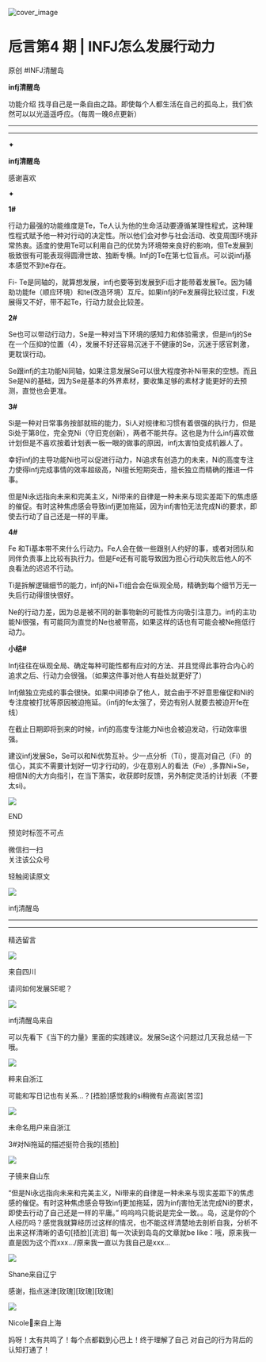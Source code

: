 ![cover_image](https://mmbiz.qlogo.cn/mmbiz_jpg/DZCdtia4bJxpP5gUGaSxraOeibvsrt5ILd1mLicibtXNdQKzQWZAdltYs8SIwg0sdvYG9PXNsRSib9MOsfldTYvVepQ/0?wx_fmt=jpeg)

#  卮言第4 期 | INFJ怎么发展行动力

原创  #INFJ清醒岛  

**infj清醒岛**



功能介绍  找寻自己是一条自由之路。即使每个人都生活在自己的孤岛上，我们依然可以以光遥遥呼应。（每周一晚8点更新）

__ __

__ _ _

✦

  

**infj清醒岛**

感谢喜欢

✦

**1#**

行动力最强的功能维度是Te，Te人认为他的生命活动要遵循某理性程式，这种理性程式赋予他一种对行动的决定性。所以他们会对参与社会活动、改变周围环境非常热衷。适度的使用Te可以利用自己的优势为环境带来良好的影响，但Te发展到极致很有可能表现得圆滑世故、独断专横。Infj的Te在第七位盲点。可以说infj基本感觉不到te存在。

Fi-
Te是同轴的，就算想发展，infj也要等到发展到Fi后才能带着发展Te。因为辅助功能fe（顺应环境）和te(改造环境）互斥。如果infj的Fe发展得比较过度，Fi发展得又不好，带不起Te，行动力就会比较差。

**2#**

Se也可以带动行动力，Se是一种对当下环境的感知力和体验需求，但是infj的Se在一个压抑的位置（4），发展不好还容易沉迷于不健康的Se，沉迷于感官刺激，更耽误行动。

Se跟infj的主功能Ni同轴，如果注意发展Se可以很大程度弥补Ni带来的空想。而且Se是Ni的基础，因为Se是基本的外界素材，要收集足够的素材才能更好的去预测，直觉也会更准。

**3#**

Si是一种对日常事务按部就班的能力，Si人对规律和习惯有着很强的执行力，但是Si处于第8位，完全克Ni（守旧克创新），两者不能共存。这也是为什么infj喜欢做计划但是不喜欢按着计划表一板一眼的做事的原因，infj太害怕变成机器人了。

幸好infj的主导功能Ni也可以促进行动力，Ni追求有创造力的未来，Ni的高度专注力使得infj完成事情的效率超级高，Ni擅长短期突击，擅长独立而精确的推进一件事。

但是Ni永远指向未来和完美主义，Ni带来的自律是一种未来与现实差距下的焦虑感的催促。有时这种焦虑感会导致infj更加拖延，因为infj害怕无法完成Ni的要求，即使去行动了自己还是一样的平庸。

**4#**

Fe
和Ti基本带不来什么行动力。Fe人会在做一些跟别人约好的事，或者对团队和同伴负责事上比较有执行力。但是Fe还有可能导致因为担心行动失败后他人的不良看法的迟迟不行动。

Ti是拆解逻辑细节的能力，infj的Ni+Ti组合会在纵观全局，精确到每个细节万无一失后行动得很快很好。

Ne的行动力差，因为总是被不同的新事物新的可能性方向吸引注意力。infj的主功能Ni很强，有可能同为直觉的Ne也被带高，如果这样的话也有可能会被Ne拖低行动力。

**小结#**

Infj往往在纵观全局、确定每种可能性都有应对的方法、并且觉得此事符合内心的追求之后、行动力会很强。（如果这件事对他人有益处就更好了）

Infj做独立完成的事会很快。如果中间掺杂了他人，就会由于不好意思催促和Ni的专注度被打扰等原因被迫拖延。（infj的fe太强了，旁边有别人就要去被迫开fe在线）

在截止日期即将到来的时候，infj的高度专注能力Ni也会被迫发动，行动效率很强。

建议infj发展Se，Se可以和Ni优势互补。少一点分析（Ti），提高对自己（Fi）的信心，其实不需要计划好一切才行动的，少在意别人的看法（Fe）,多靠Ni+Se，相信Ni的大方向指引，在当下落实，收获即时反馈，另外制定灵活的计划表（不要太si)。

  

![](https://mmbiz.qpic.cn/mmbiz_gif/7FiadXCUBpqt43ySAFleQonQAWQDMwvCPOiaiaFlUYSG8ibicVqc4d5rBa4niaAWr9DmauJ43FCich2gaNDU6PiaKZQf6w/640?wx_fmt=gif)

END  

预览时标签不可点

微信扫一扫  
关注该公众号



轻触阅读原文

![](http://mmbiz.qpic.cn/mmbiz_png/DZCdtia4bJxpcRrqEcIicNn7icChObS1Eqm6u2hlN1LGAHvlMHZg6O2a3A47KdeC6IqvVTuryNZQpDFQ1LX3JvT9w/0?wx_fmt=png)

infj清醒岛







****



****





精选留言

![](http://mmsns.qpic.cn/mmsns/iaxNB5XaibCeLTYWIUGCYm7cS1kFxTx4ibUSEBZJ6VnOdXPDItJ9PaGRg/0)

来自四川

请问如何发展SE呢？

![](http://wx.qlogo.cn/mmhead/Q3auHgzwzM4icoibBPppWkMrbLG1lB8KhWHaiaiabBib87BTTdVQC8Cyacg/64)

infj清醒岛来自

可以先看下《当下的力量》里面的实践建议。发展Se这个问题过几天我总结一下哦。

![](http://mmsns.qpic.cn/mmsns/iaxNB5XaibCeLTYWIUGCYm7cS1kFxTx4ibUSEBZJ6VnOdXPDItJ9PaGRg/0)

粹来自浙江

可能和写日记也有关系…？[捂脸]感觉我的si稍微有点高诶[苦涩]

![](http://mmsns.qpic.cn/mmsns/iaxNB5XaibCeLTYWIUGCYm7cS1kFxTx4ibUSEBZJ6VnOdXPDItJ9PaGRg/0)

未命名用户来自浙江

3#对Ni拖延的描述挺符合我的[捂脸]

![](http://mmsns.qpic.cn/mmsns/iaxNB5XaibCeLTYWIUGCYm7cS1kFxTx4ibUSEBZJ6VnOdXPDItJ9PaGRg/0)

子镜来自山东

“但是Ni永远指向未来和完美主义，Ni带来的自律是一种未来与现实差距下的焦虑感的催促。有时这种焦虑感会导致infj更加拖延，因为infj害怕无法完成Ni的要求，即使去行动了自己还是一样的平庸。”
呜呜呜只能说是完全一致。。岛，这是你的个人经历吗？感觉我就算经历过这样的情况，也不能这样清楚地去剖析自我，分析不出来这样清晰的语句[捂脸][流泪]
每一次读到岛岛的文章就be like：哦，原来我一直是因为这个而xxx…/原来我一直以为我自己是xxx…

![](http://mmsns.qpic.cn/mmsns/iaxNB5XaibCeLTYWIUGCYm7cS1kFxTx4ibUSEBZJ6VnOdXPDItJ9PaGRg/0)

Shane来自辽宁

感谢，指点迷津[玫瑰][玫瑰][玫瑰]

![](http://mmsns.qpic.cn/mmsns/iaxNB5XaibCeLTYWIUGCYm7cS1kFxTx4ibUSEBZJ6VnOdXPDItJ9PaGRg/0)

Nicole🎈来自上海

妈呀！太有共鸣了！每个点都戳到心巴上！终于理解了自己 对自己的行为背后的认知打通了！

